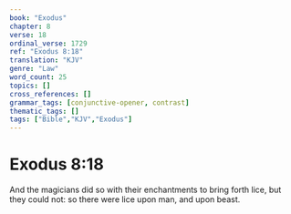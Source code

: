 ```yaml
---
book: "Exodus"
chapter: 8
verse: 18
ordinal_verse: 1729
ref: "Exodus 8:18"
translation: "KJV"
genre: "Law"
word_count: 25
topics: []
cross_references: []
grammar_tags: [conjunctive-opener, contrast]
thematic_tags: []
tags: ["Bible","KJV","Exodus"]
---
```


# Exodus 8:18

And the magicians did so with their enchantments to bring forth lice, but they could not: so there were lice upon man, and upon beast.

